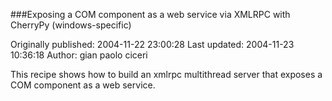 ###Exposing a COM component as a web service via XMLRPC with CherryPy (windows-specific)

Originally published: 2004-11-22 23:00:28
Last updated: 2004-11-23 10:36:18
Author: gian paolo ciceri

This recipe shows how to build an xmlrpc multithread server that exposes a COM component as a web service.